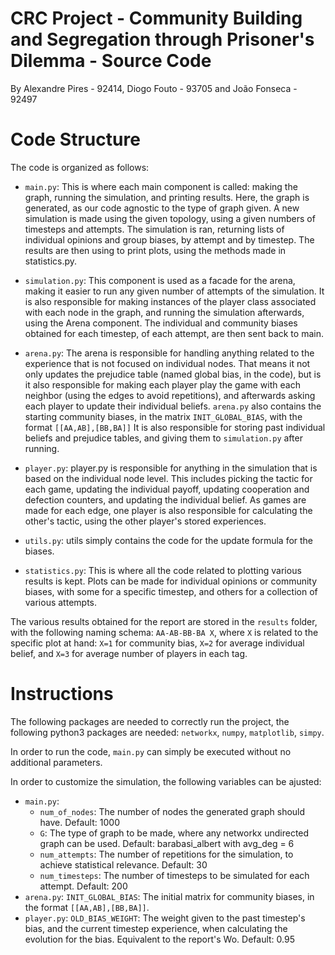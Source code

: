 # CRC Project - Community Building and Segregation through Prisoner's Dilemma - Source Code

By Alexandre Pires - 92414, Diogo Fouto - 93705 and João Fonseca - 92497

# Code Structure

The code is organized as follows:

- `main.py`: This is where each main component is called: making the graph, running the simulation, and printing results. Here, the graph is generated, as our code agnostic to the type of graph given. A new simulation is made using the given topology, using a given numbers of timesteps and attempts. The simulation is ran, returning lists of individual opinions and group biases, by attempt and by timestep. The results are then using to print plots, using the methods made in statistics.py.

- `simulation.py`: This component is used as a facade for the arena, making it easier to run any given number of  attempts of the simulation. It is also responsible for making instances of the player class associated with each node in the graph, and running the simulation afterwards, using the Arena component. The individual and community biases obtained for each timestep, of each attempt, are then sent back to main. 

- `arena.py`: The arena is responsible for handling anything related to the experience that is not focused on individual nodes. That means it not only updates the prejudice table (named global bias, in the code), but is it also responsible for making each player play the game with each neighbor (using the edges to avoid repetitions), and afterwards asking each player to update their individual beliefs. `arena.py` also contains the starting community biases, in the matrix `INIT_GLOBAL_BIAS`, with the format `[[AA,AB],[BB,BA]]` It is also responsible for storing past individual beliefs and prejudice tables, and giving them to `simulation.py` after running.

- `player.py`: player.py is responsible for anything in the simulation that is based on the individual node level. This includes picking the tactic for each game, updating the individual payoff, updating cooperation and defection counters, and updating the individual belief. As games are made for each edge, one player is also responsible for calculating the other's tactic, using the other player's stored experiences.

- `utils.py`: utils simply contains the code for the update formula for the biases.

- `statistics.py`: This is where all the code related to plotting various results is kept. Plots can be made for individual opinions or community biases, with some for a specific timestep, and others for a collection of various attempts.

The various results obtained for the report are stored in the `results` folder, with the following naming schema: `AA-AB-BB-BA X`, where `X` is related to the specific plot at hand: `X=1` for community bias, `X=2` for average individual belief, and `X=3` for average number of players in each tag.

# Instructions

The following packages are needed to correctly run the project, the following python3 packages are needed:
`networkx`, `numpy`, `matplotlib`, `simpy`.

In order to run the code, `main.py` can simply be executed without no additional parameters.

In order to customize the simulation, the following variables can be ajusted:

- `main.py`:
    - `num_of_nodes`: The number of nodes the generated graph should have. Default: 1000
    - `G`: The type of graph to be made, where any networkx undirected graph can be used. Default: barabasi_albert with avg_deg = 6
    - `num_attempts`: The number of repetitions for the simulation, to achieve statistical relevance. Default: 30
    - `num_timesteps`: The number of timesteps to be simulated for each attempt. Default: 200
- `arena.py`:
    `INIT_GLOBAL_BIAS`: The initial matrix for community biases, in the format `[[AA,AB],[BB,BA]]`.
- `player.py`:
    `OLD_BIAS_WEIGHT`: The weight given to the past timestep's bias, and the current timestep experience, when calculating the evolution for the bias. Equivalent to the report's Wo. Default: 0.95
                    
